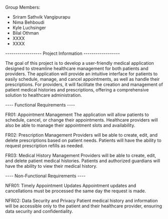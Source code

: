 Group Members:
- Sriram Sathvik Vangipurapu
- Nima Behboudi
- Kyle Luchsinger
- Bilal Othman
- XXXX
- XXXX

------------------ Project Information ------------------

The goal of this project is to develop a user-friendly medical application designed to streamline healthcare management for both patients and providers. The application will provide an intuitive interface for patients to easily schedule, manage, and cancel appointments, as well as handle their prescriptions. For providers, it will facilitate the creation and management of patient medical histories and prescriptions, offering a comprehensive solution to healthcare administration.

---- Functional Requirements ----

FR01: Appointment Management
The application will allow patients to schedule, cancel, or change their appointments. Healthcare providers will also be able to manage their appointment slots and availability.

FR02: Prescription Management
Providers will be able to create, edit, and delete prescriptions based on patient needs. Patients will have the ability to request prescription refills as needed.

FR03: Medical History Management
Providers will be able to create, edit, and delete patient medical histories. Patients and authorized guardians will have the ability to view their medical history.

---- Non-Functional Requirements ----

NFR01: Timely Appointment Updates
Appointment updates and cancellations must be processed the same day the request is made.

NFR02: Data Security and Privacy
Patient medical history and information will be accessible only to the patient and their healthcare provider, ensuring data security and confidentiality.
